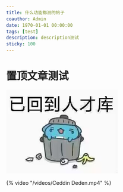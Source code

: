 ```yaml
---
title: 什么功能都测的帖子
coauthor: Admin
date: 1970-01-01 00:00:00
tags: [test]
description: description测试
sticky: 100
---
```


# 置顶文章测试

![测试图片](/images/已回到人才库.jpg)

{% video "/videos/Ceddin Deden.mp4" %}
